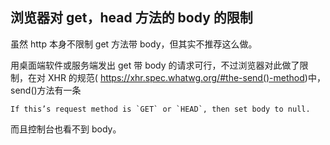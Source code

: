## 浏览器对 get，head 方法的 body 的限制

虽然 http 本身不限制 get 方法带 body，但其实不推荐这么做。

用桌面端软件或服务端发出 get 带 body 的请求可行，不过浏览器对此做了限制，在对 XHR 的规范(
https://xhr.spec.whatwg.org/#the-send()-method)中，send()方法有一条

```
If this’s request method is `GET` or `HEAD`, then set body to null.
```

而且控制台也看不到 body。
